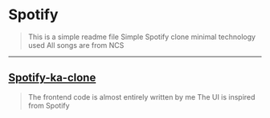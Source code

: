 # **Spotify**
>This is a simple readme file
>Simple Spotify clone
>minimal technology used
>All songs are from NCS
---
[Spotify-ka-clone](https://spotify-ka-clone.vercel.app)
---
>The frontend code is almost entirely written by me
>The UI is inspired from Spotify